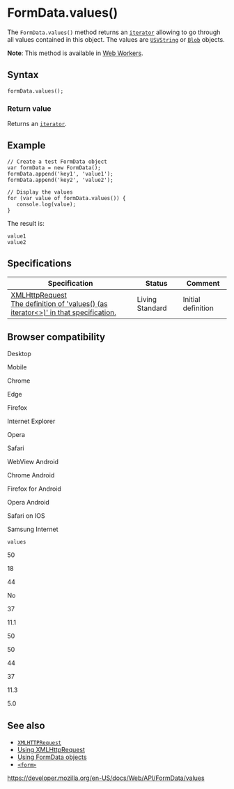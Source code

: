 FormData.values()
=================

The `FormData.values()` method returns an [`iterator`](https://developer.mozilla.org/en-US/docs/Web/JavaScript/Reference/Iteration_protocols) allowing to go through all values contained in this object. The values are [`USVString`](../usvstring) or [`Blob`](../blob) objects.

**Note**: This method is available in [Web Workers](../web_workers_api).

Syntax
------

    formData.values();

### Return value

Returns an [`iterator`](https://developer.mozilla.org/en-US/docs/Web/JavaScript/Reference/Iteration_protocols).

Example
-------

    // Create a test FormData object
    var formData = new FormData();
    formData.append('key1', 'value1');
    formData.append('key2', 'value2');

    // Display the values
    for (var value of formData.values()) {
       console.log(value);
    }

The result is:

    value1
    value2

Specifications
--------------

<table><thead><tr class="header"><th>Specification</th><th>Status</th><th>Comment</th></tr></thead><tbody><tr class="odd"><td><a href="https://xhr.spec.whatwg.org/#dom-formdata">XMLHttpRequest<br />
<span class="small">The definition of 'values() (as iterator&lt;&gt;)' in that specification.</span></a></td><td><span class="spec-living">Living Standard</span></td><td>Initial definition</td></tr></tbody></table>

Browser compatibility
---------------------

Desktop

Mobile

Chrome

Edge

Firefox

Internet Explorer

Opera

Safari

WebView Android

Chrome Android

Firefox for Android

Opera Android

Safari on IOS

Samsung Internet

`values`

50

18

44

No

37

11.1

50

50

44

37

11.3

5.0

See also
--------

-   [`XMLHTTPRequest`](../xmlhttprequest)
-   [Using XMLHttpRequest](../xmlhttprequest/using_xmlhttprequest)
-   [Using FormData objects](using_formdata_objects)
-   [`<form>`](https://developer.mozilla.org/en-US/docs/Web/HTML/Element/form)

<a href="https://developer.mozilla.org/en-US/docs/Web/API/FormData/values" class="_attribution-link">https://developer.mozilla.org/en-US/docs/Web/API/FormData/values</a>
